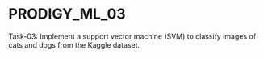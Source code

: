 # PRODIGY_ML_03
Task-03: Implement a support vector machine (SVM) to classify images of cats and dogs from the Kaggle dataset.

